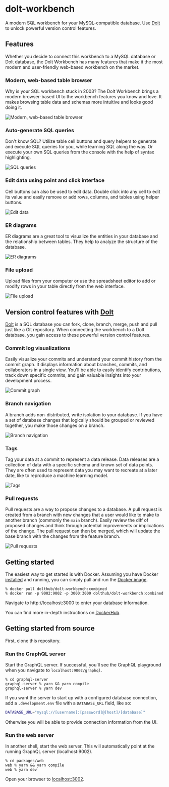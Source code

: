 # dolt-workbench

A modern SQL workbench for your MySQL-compatible database. Use [Dolt](https://doltdb.com)
to unlock powerful version control features.

## Features

Whether you decide to connect this workbench to a MySQL database or Dolt database, the
Dolt Workbench has many features that make it the most modern and user-friendly web-based
workbench on the market.

### Modern, web-based table browser

Why is your SQL workbench stuck in 2003? The Dolt Workbench brings a modern browser-based UI to the
workbench features you know and love. It makes browsing table data and schemas more
intuitive and looks good doing it.

![Modern, web-based table browser](./images/table-browser.png)

### Auto-generate SQL queries

Don't know SQL? Utilize table cell buttons and query helpers to generate and execute SQL
queries for you, while learning SQL along the way. Or execute your own SQL queries from
the console with the help of syntax highlighting.

![SQL queries](./images/sql-queries.png)

### Edit data using point and click interface

Cell buttons can also be used to edit data. Double click into any cell to edit its value
and easily remove or add rows, columns, and tables using helper buttons.

![Edit data](./images/edit-data.png)

### ER diagrams

ER diagrams are a great tool to visualize the entities in your database and the
relationship between tables. They help to analyze the structure of the database.

![ER diagrams](./images/er-diagram.png)

### File upload

Upload files from your computer or use the spreadsheet editor to add or modify rows in
your table directly from the web interface.

![File upload](./images/file-importer.png)

## Version control features with [Dolt](https://doltdb.com)

[Dolt](https://doltdb.com) is a SQL database you can fork, clone, branch, merge, push and
pull just like a Git repository. When connecting the workbench to a Dolt database, you
gain access to these powerful version control features.

### Commit log visualizations

Easily visualize your commits and understand your commit history from the commit graph. It
displays information about branches, commits, and collaborators in a single view. You'll
be able to easily identify contributions, track down specific commits, and gain valuable
insights into your development process.

![Commit graph](./images/commit-graph.png)

### Branch navigation

A branch adds non-distributed, write isolation to your database. If you have a set of
database changes that logically should be grouped or reviewed together, you make
those changes on a branch.

![Branch navigation](./images/branches.png)

### Tags

Tag your data at a commit to represent a data release. Data releases are a collection of
data with a specific schema and known set of data points. They are often used to represent
data you may want to recreate at a later date, like to reproduce a machine learning model.

![Tags](./images/tags.png)

### Pull requests

Pull requests are a way to propose changes to a database. A pull request is created from a
branch with new changes that a user would like to make to another branch (commonly the
`main` branch). Easily review the diff of proposed changes and think through potential
improvements or implications of the change. The pull request can then be merged, which
will update the base branch with the changes from the feature branch.

![Pull requests](./images/pull-diff.png)

## Getting started

The easiest way to get started is with Docker. Assuming you have Docker
[installed](https://www.docker.com/get-started/) and running, you can simply pull and run
the [Docker image](https://hub.docker.com/r/dolthub/dolt-workbench).

```
% docker pull dolthub/dolt-workbench:combined
% docker run -p 9002:9002 -p 3000:3000 dolthub/dolt-workbench:combined
```

Navigate to http://localhost:3000 to enter your database information.

You can find more in-depth instructions on
[DockerHub](https://hub.docker.com/r/dolthub/dolt-workbench).

## Getting started from source

First, clone this repository.

### Run the GraphQL server

Start the GraphQL server. If successful, you'll see the GraphQL playground when you navigate to `localhost:9002/graphql`.

```
% cd graphql-server
graphql-server % yarn && yarn compile
graphql-server % yarn dev
```

If you want the server to start up with a configured database connection, add a
`.development.env` file with a `DATABASE_URL` field, like so:

```bash
DATABASE_URL="mysql://[username]:[password]@[host]/[database]"
```

Otherwise you will be able to provide connection information from the UI.

### Run the web server

In another shell, start the web server. This will automatically point at the running
GraphQL server (localhost:9002).

```
% cd packages/web
web % yarn && yarn compile
web % yarn dev
```

Open your browser to [localhost:3002](http://localhost:3002).
